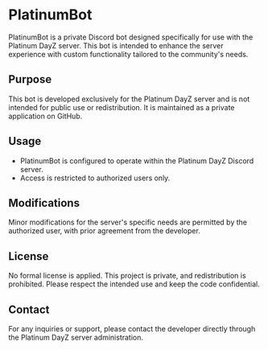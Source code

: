 # PlatinumBot

PlatinumBot is a private Discord bot designed specifically for use with the Platinum DayZ server. This bot is intended to enhance the server experience with custom functionality tailored to the community's needs.

## Purpose
This bot is developed exclusively for the Platinum DayZ server and is not intended for public use or redistribution. It is maintained as a private application on GitHub.

## Usage
- PlatinumBot is configured to operate within the Platinum DayZ Discord server.
- Access is restricted to authorized users only.

## Modifications
Minor modifications for the server's specific needs are permitted by the authorized user, with prior agreement from the developer.

## License
No formal license is applied. This project is private, and redistribution is prohibited. Please respect the intended use and keep the code confidential.

## Contact
For any inquiries or support, please contact the developer directly through the Platinum DayZ server administration.
